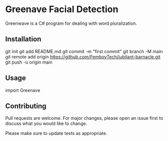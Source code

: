 # Greenave Facial Detection

Greenwave is a C# program for dealing with word pluralization.

## Installation

git init
git add README.md
git commit -m "first commit"
git branch -M main
git remote add origin https://github.com/FemboyTech/jubilant-barnacle.git
git push -u origin main


## Usage

import Greenave


## Contributing
Pull requests are welcome. For major changes, please open an issue first to discuss what you would like to change.

Please make sure to update tests as appropriate.
